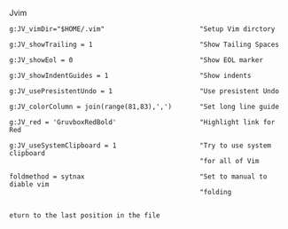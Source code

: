Jvim

    g:JV_vimDir="$HOME/.vim"                        "Setup Vim dirctory

    g:JV_showTrailing = 1                           "Show Tailing Spaces

    g:JV_showEol = 0                                "Show EOL marker

    g:JV_showIndentGuides = 1                       "Show indents

    g:JV_usePresistentUndo = 1                      "Use presistent Undo

    g:JV_colorColumn = join(range(81,83),',')       "Set long line guide

    g:JV_red = 'GruvboxRedBold'                     "Highlight link for Red

    g:JV_useSystemClipboard = 1                     "Try to use system clipboard
                                                    "for all of Vim

    foldmethod = sytnax                             "Set to manual to diable vim
                                                    "folding


    eturn to the last position in the file
